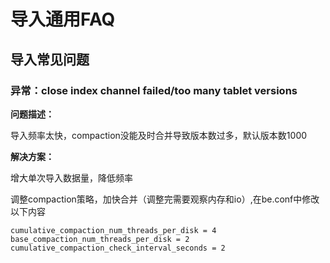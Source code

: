 # 导入通用FAQ

## 导入常见问题

### 异常：close index channel failed/too many tablet versions

**问题描述：**

导入频率太快，compaction没能及时合并导致版本数过多，默认版本数1000

**解决方案：**

增大单次导入数据量，降低频率

调整compaction策略，加快合并（调整完需要观察内存和io）,在be.conf中修改以下内容

```plain text
cumulative_compaction_num_threads_per_disk = 4
base_compaction_num_threads_per_disk = 2
cumulative_compaction_check_interval_seconds = 2
```
